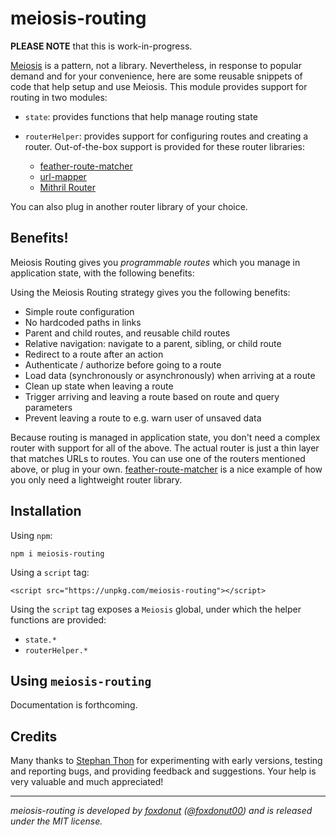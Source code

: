 # meiosis-routing

**PLEASE NOTE** that this is work-in-progress.

[Meiosis](https://meiosis.js.org) is a pattern, not a library. Nevertheless, in response to
popular demand and for your convenience, here are some reusable snippets of code that help
setup and use Meiosis. This module provides support for routing in two modules:

- `state`: provides functions that help manage routing state
- `routerHelper`: provides support for configuring routes and creating a router.
Out-of-the-box support is provided for these router libraries:

    - [feather-route-matcher](https://github.com/HenrikJoreteg/feather-route-matcher)
    - [url-mapper](https://github.com/cerebral/url-mapper)
    - [Mithril Router](https://mithril.js.org/route.html)

You can also plug in another router library of your choice.

## Benefits!

Meiosis Routing gives you _programmable routes_ which you manage in application state, with the
following benefits:

Using the Meiosis Routing strategy gives you the following benefits:

- Simple route configuration
- No hardcoded paths in links
- Parent and child routes, and reusable child routes
- Relative navigation: navigate to a parent, sibling, or child route
- Redirect to a route after an action
- Authenticate / authorize before going to a route
- Load data (synchronously or asynchronously) when arriving at a route
- Clean up state when leaving a route
- Trigger arriving and leaving a route based on route and query parameters
- Prevent leaving a route to e.g. warn user of unsaved data

Because routing is managed in application state, you don't need a complex router with support for
all of the above. The actual router is just a thin layer that matches URLs to routes. You can use
one of the routers mentioned above, or plug in your own.
[feather-route-matcher](https://github.com/henrikjoreteg/feather-route-matcher) is a nice example
of how you only need a lightweight router library.

## Installation

Using `npm`:

```
npm i meiosis-routing
```

Using a `script` tag:

```
<script src="https://unpkg.com/meiosis-routing"></script>
```

Using the `script` tag exposes a `Meiosis` global, under which the helper functions are
provided:

- `state.*`
- `routerHelper.*`

## Using `meiosis-routing`

Documentation is forthcoming.

## Credits

Many thanks to [Stephan Thon](https://github.com/smuemd) for experimenting with early versions,
testing and reporting bugs, and providing feedback and suggestions. Your help is very valuable
and much appreciated!

----

_meiosis-routing is developed by [foxdonut](https://github.com/foxdonut)
([@foxdonut00](http://twitter.com/foxdonut00)) and is released under the MIT license._

